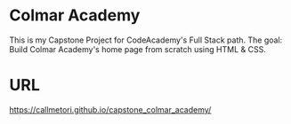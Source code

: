 # Colmar Academy
This is my Capstone Project for CodeAcademy's Full Stack path. The goal: Build Colmar Academy's home page from scratch using HTML & CSS.
# URL
https://callmetori.github.io/capstone_colmar_academy/
